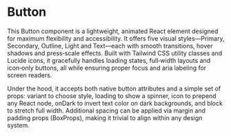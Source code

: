 # Button

This Button component is a lightweight, animated React element designed for maximum flexibility and accessibility. It offers five visual styles—Primary, Secondary, Outline, Light and Text—each with smooth transitions, hover shadows and press‐scale effects. Built with Tailwind CSS utility classes and Lucide icons, it gracefully handles loading states, full‐width layouts and icon‐only buttons, all while ensuring proper focus and aria labeling for screen readers.

Under the hood, it accepts both native button attributes and a simple set of props: variant to choose style, loading to show a spinner, icon to prepend any React node, onDark to invert text color on dark backgrounds, and block to stretch full width. Additional spacing can be applied via margin and padding props (BoxProps), making it trivial to align within any design system.
